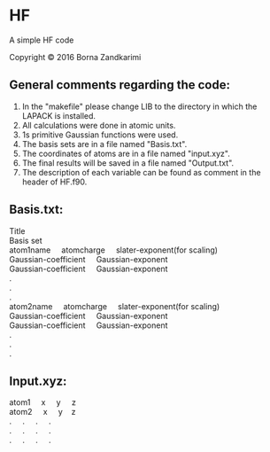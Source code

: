 # HF

A simple HF code

Copyright &copy; 2016 Borna Zandkarimi

## **General comments regarding the code**:

1. In the "makefile" please change LIB to the directory in which the LAPACK is installed.  
2. All calculations were done in atomic units.  
3. 1s primitive Gaussian functions were used.  
4. The basis sets are in a file named "Basis.txt".  
5. The coordinates of atoms are in a file named "input.xyz".  
6. The final results will be saved in a file named "Output.txt".  
7. The description of each variable can be found as comment in the header of HF.f90.  

## **Basis.txt**:

Title  
Basis set  
atom1name   &nbsp; &nbsp;    atomcharge      &nbsp; &nbsp;   slater-exponent(for scaling)  
Gaussian-coefficient  &nbsp; &nbsp;  Gaussian-exponent  
Gaussian-coefficient  &nbsp; &nbsp;  Gaussian-exponent  
.  
.  
.  
atom2name  &nbsp; &nbsp;             atomcharge  &nbsp; &nbsp;         slater-exponent(for scaling)  
Gaussian-coefficient &nbsp; &nbsp;  Gaussian-exponent  
Gaussian-coefficient &nbsp; &nbsp;  Gaussian-exponent  
.  
.  
.  

## **Input.xyz**:

atom1 &nbsp; &nbsp;  x  &nbsp; &nbsp;  y &nbsp; &nbsp;  z  
atom2 &nbsp; &nbsp;  x  &nbsp; &nbsp;  y &nbsp;&nbsp;   z  
.   &nbsp; &nbsp;    .  &nbsp; &nbsp; . &nbsp; &nbsp;  .  
.   &nbsp; &nbsp;    .  &nbsp; &nbsp; . &nbsp; &nbsp;  .  
.   &nbsp; &nbsp;    .  &nbsp; &nbsp; . &nbsp; &nbsp;  .  
